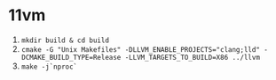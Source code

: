 # 11vm

1. ```mkdir build & cd build```
2. ```cmake -G "Unix Makefiles" -DLLVM_ENABLE_PROJECTS="clang;lld" -DCMAKE_BUILD_TYPE=Release -LLVM_TARGETS_TO_BUILD=X86 ../llvm```
3. ```make -j`nproc` ```
